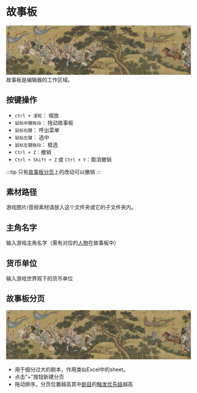 # 故事板
![故事板](../../assets/t.jpg)
故事板是编辑器的工作区域。

## 按键操作
- `ctrl + 滚轮`： 缩放
- `鼠标中键拖动`： 拖动故事板
- `鼠标右键`： 呼出菜单
- `鼠标左键`： 选中
- `鼠标左键拖动`： 框选
- `Ctrl + Z`：撤销
- `Ctrl + Shift + Z` 或 `Ctrl + Y`：取消撤销

:::tip
只有[故事板分页](#故事板分页)上的改动可以撤销
:::

## 素材路径
游戏图片/音频素材请放入这个文件夹或它的子文件夹内。

## 主角名字
输入游戏主角名字（需有对应的[人物](./character.html)在故事板中）

## 货币单位
输入游戏世界观下的货币单位

## 故事板分页
![故事板分页](../../assets/t.jpg)
- 用于细分过大的剧本，作用类似Excel中的sheet。
- 点击"+"按钮新建分页
- 拖动排序，分页位置越高其中[剧目](./act.html)的[触发优先级](./act.html#剧目优先级)越高